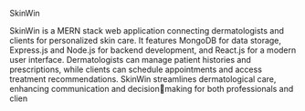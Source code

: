 SkinWin

SkinWin is a MERN stack web application connecting
dermatologists and clients for personalized skin care. It
features MongoDB for data storage, Express.js and Node.js for
backend development, and React.js for a modern user
interface. Dermatologists can manage patient histories and
prescriptions, while clients can schedule appointments and
access treatment recommendations. SkinWin streamlines
dermatological care, enhancing communication and decisionmaking for both professionals and clien
